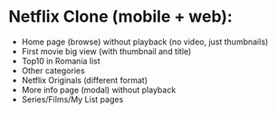 # Netflix Clone (mobile + web):
* Home page (browse) without playback (no video, just thumbnails)
* First movie big view (with thumbnail and title)
* Top10 in Romania list
* Other categories
* Netflix Originals (different format)
* More info page (modal) without playback
* Series/Films/My List pages